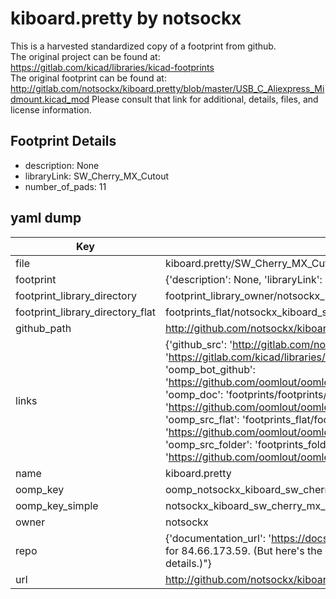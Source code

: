 # kiboard.pretty by notsockx  
This is a harvested standardized copy of a footprint from github.  
The original project can be found at:  
https://gitlab.com/kicad/libraries/kicad-footprints  
The original footprint can be found at:
http://gitlab.com/notsockx/kiboard.pretty/blob/master/USB_C_Aliexpress_Midmount.kicad_mod
Please consult that link for additional, details, files, and license information.  
## Footprint Details
* description: None  
* libraryLink: SW_Cherry_MX_Cutout  
* number_of_pads: 11  
## yaml dump  
| Key | Value |  
| --- | --- |  
| file | kiboard.pretty/SW_Cherry_MX_Cutout.kicad_mod |  
| footprint | {'description': None, 'libraryLink': 'SW_Cherry_MX_Cutout', 'number_of_pads': 11} |  
| footprint_library_directory | footprint_library_owner/notsockx_kiboard.pretty |  
| footprint_library_directory_flat | footprints_flat/notsockx_kiboard_sw_cherry_mx_cutout/working |  
| github_path | http://github.com/notsockx/kiboard.pretty/blob/master/SW_Cherry_MX_Cutout.kicad_mod |  
| links | {'github_src': 'http://gitlab.com/notsockx/kiboard.pretty/blob/master/USB_C_Aliexpress_Midmount.kicad_mod', 'github_src_repo': 'https://gitlab.com/kicad/libraries/kicad-footprints', 'oomp_bot': 'footprints/notsockx_kiboard_sw_cherry_mx_cutout/working', 'oomp_bot_github': 'https://github.com/oomlout/oomlout_oomp_footprint_bot/tree/main/footprints/notsockx_kiboard_sw_cherry_mx_cutout/working', 'oomp_doc': 'footprints/footprints/notsockx/kiboard/SW_Cherry_MX_Cutout/working/', 'oomp_doc_github': 'https://github.com/oomlout/oomlout_oomp_footprint_doc/tree/main/footprints/footprints/notsockx/kiboard/SW_Cherry_MX_Cutout/working', 'oomp_src_flat': 'footprints_flat/footprints_flat/notsockx_kiboard_sw_cherry_mx_cutout/working', 'oomp_src_flat_github': 'https://github.com/oomlout/oomlout_oomp_footprint_src/tree/main/footprints_flat/notsockx_kiboard_sw_cherry_mx_cutout/working', 'oomp_src_folder': 'footprints_folder/footprints_folder/notsockx/kiboard/SW_Cherry_MX_Cutout/working', 'oomp_src_folder_github': 'https://github.com/oomlout/oomlout_oomp_footprint_src/tree/main/footprints_folder/notsockx/kiboard/SW_Cherry_MX_Cutout/working'} |  
| name | kiboard.pretty |  
| oomp_key | oomp_notsockx_kiboard_sw_cherry_mx_cutout |  
| oomp_key_simple | notsockx_kiboard_sw_cherry_mx_cutout |  
| owner | notsockx |  
| repo | {'documentation_url': 'https://docs.github.com/rest/overview/resources-in-the-rest-api#rate-limiting', 'message': "API rate limit exceeded for 84.66.173.59. (But here's the good news: Authenticated requests get a higher rate limit. Check out the documentation for more details.)"} |  
| url | http://github.com/notsockx/kiboard.pretty |  

